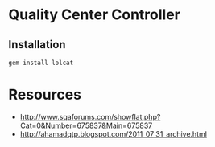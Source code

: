 # Quality Center Controller

## Installation

`gem install lolcat`

# Resources

- http://www.sqaforums.com/showflat.php?Cat=0&Number=675837&Main=675837
- http://ahamadqtp.blogspot.com/2011_07_31_archive.html
